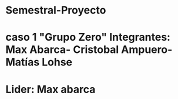 # Semestral-Proyecto
caso 1 "Grupo Zero"
Integrantes: Max Abarca- Cristobal Ampuero- Matías Lohse
=======
Lider: Max abarca
=======
